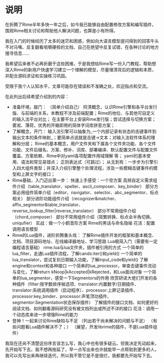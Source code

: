 # 说明

在折腾了Rime半年多快一年之后，如今我已能够自由配置修改方案和编写插件，围观Rime相关讨论和帮助他人解决问题，也算是小有所得。

我在入门的时候经历了太多的迷茫和困惑，例如向大语言模型提问得到的回答牛头不对马嘴、反复翻看咀嚼硬核的文档、自己在绝望中反复试错、在各种讨论的地方搜寻信息……

我希望后来者不必再折磨于这些困难，于是我想给Rime写一份入门教程，帮助想深入Rime的新用户快速学习建立一个理解的模型，尽量理清背后的逻辑和本质，并配合源码求证和实操练习巩固。

受限于我个人认知水平，文章可能存在错误和不准确之处，欢迎指点和交流。

在此列出后续希望介绍到的内容：

 - 准备环境，敲门：
    （简单介绍自己）
    捋清概念，认识Rime引擎和各平台发行版、与前端的关系，本教程不涉及前端配置；Rime的地位、与其他可自定义的输入法平台对比；
    在主要平台上安装Rime发行版；尝试选择与切换方案；
    雾淞、薄荷，优秀的开箱即用的简体字词库拼音方案；
 - 了解概念，开门：
    输入法引擎可以抽象为_一个内部记录有状态的击键事件到输出文本的条件映射_；要简单点说就是击键->文本；对输入法软件体系的理解和分层；
    Rime的基本概念，用户文件夹和下属各个文件夹功能、各个文件功能、文件后缀名、方案、修补、词库、部署编译、默认配置文件与配置文件覆盖、方案依赖、Rime中对yaml各项配置作用域理解 等；
    yaml的基本使用、语法和常见易错点；
    正则表达式（可跳过）；
    从无到有：一步步为引擎引入四大组件类型；并深入介绍引擎整个处理流程，涉及一些模糊击键事件的模型和上屏文字的接口；
 - Rime基础，入门迈出第一步：
    快速上手感受：一个空方案
    高频自定义需求组件介绍（table_translator、speller、ascii_composer、key_binder）
    部分方案必用组件简单介绍（editor、navigator、selector、abc_segmentor、标点相关）
    部分进阶功能组件介绍（recognizer&matcher、affix_segmentor&table_translator、reverse_lookup_filter|reverse_translator）
    部分不常用组件介绍（chord_composer）
    部分不常用组件介绍（简繁转换、标点全半角切换、uniqufier）
    实战：做一个小鹤音形方案
    Rime的黑话与命名隐喻
    花活：配置调用语言模型
 - Rime的Lua插件，进阶折腾重头戏：
    了解Rime插件开发的框架和基本概念、文档、项目源码地址、在线编译器地址、学习思路
    Lua极简入门（需要有一定编程语言基础）
    rime.lua与lua文件夹，插件被引用的方式
    一个简单的lua_filter，走通Lua插件流程，了解cands:iter()和yield()
    一个简单的lua_translator，尝试复刻日期输入功能，了解input_code和yield()
    了解engine和context和各种接口
    一个简单的lua_processor，审查击键事件流动与变化，了解return kNoop|kAccepted|kRejected，和Lua面向对象
    一个简单的lua_segmentor，感受一下Segmentors的作用
    欣赏研读大佬们开发的各种插件（filter:按字数排序候选项、translator:内置数字/日期插件、translator:系统调用插件（启动程序）、processor:上屏记录插件、processor:key_binder、processor:声笔顶功插件、segmentor:Segmentation状态保存插件）
    了解插件的接口文档、如何更好的阅读文档、如何翻看源码研究没有被文档列出或所述不详的接口
    花活：调用一个动态库来进一步增强Rime的能力
 - 登神！一起来讨论Rime缺陷与不足
    （列出若干尚未解决的问题与不足）
    （有些问题看Lua插件解决不了；）
    （展望，开发librime的插件，不是Lua插件组件）





我现在还尚不清楚这份序言该怎么写，我心中也有很多疑云。但我决定先动起来，先开始写下去，我不想再拖延了，早一点写出来也许就能早一点帮助到更多的人，我可以先写出来再继续迭代，所以我不管它是不是很烂，我都要先开始写下去。

